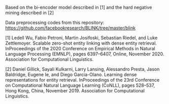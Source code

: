 Based on the bi-encoder model described in [1] and the hard negative mining described in [2]

Data preprocessing codes from this repository: https://github.com/facebookresearch/BLINK/tree/master/blink

[1]  Ledell Wu, Fabio Petroni, Martin Josifoski, Sebastian Riedel, and Luke Zettlemoyer. Scalable zero-shot entity linking with dense entity retrieval.  InProceedings  of  the 2020 Conference on Empirical Methods in Natural Language Processing (EMNLP), pages 6397–6407, Online, November 2020. Association for Computational Linguistics.

[2]  Daniel Gillick, Sayali Kulkarni, Larry Lansing, Alessandro Presta, Jason Baldridge, Eugene  Ie,  and  Diego  Garcia-Olano.   Learning  dense  representations  for  entity retrieval. InProceedings of the 23rd Conference on Computational Natural Language Learning (CoNLL), pages 528–537, Hong Kong, China, November 2019. Association for Computational Linguistics.
